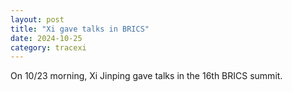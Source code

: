 ```yaml
---
layout: post
title: "Xi gave talks in BRICS"
date: 2024-10-25
category: tracexi
---
```


On 10/23 morning, Xi Jinping gave talks in the 16th BRICS summit.
